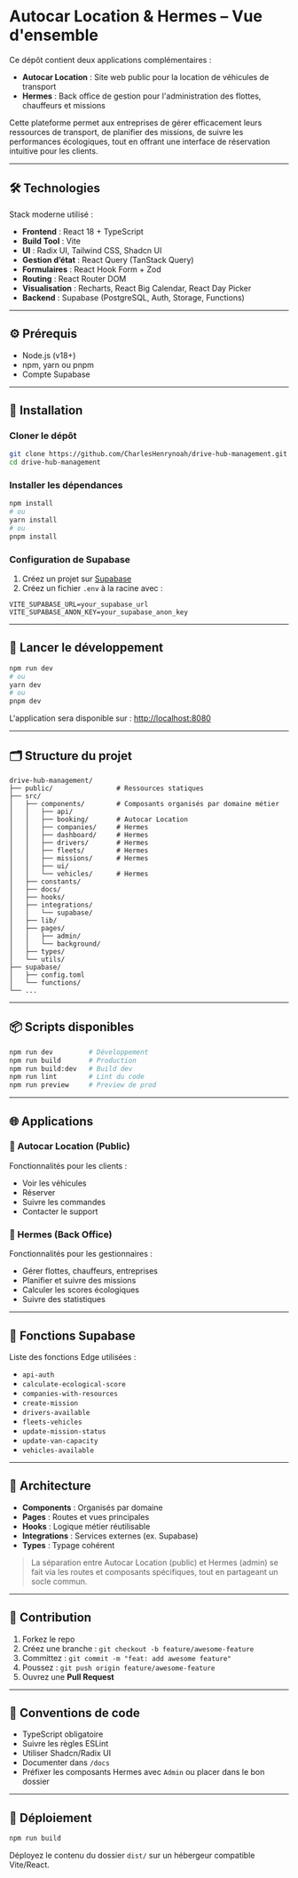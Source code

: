 # Autocar Location & Hermes – Vue d'ensemble

Ce dépôt contient deux applications complémentaires :

- **Autocar Location** : Site web public pour la location de véhicules de transport  
- **Hermes** : Back office de gestion pour l'administration des flottes, chauffeurs et missions

Cette plateforme permet aux entreprises de gérer efficacement leurs ressources de transport, de planifier des missions, de suivre les performances écologiques, tout en offrant une interface de réservation intuitive pour les clients.

---

## 🛠️ Technologies

Stack moderne utilisé :

- **Frontend** : React 18 + TypeScript  
- **Build Tool** : Vite  
- **UI** : Radix UI, Tailwind CSS, Shadcn UI  
- **Gestion d’état** : React Query (TanStack Query)  
- **Formulaires** : React Hook Form + Zod  
- **Routing** : React Router DOM  
- **Visualisation** : Recharts, React Big Calendar, React Day Picker  
- **Backend** : Supabase (PostgreSQL, Auth, Storage, Functions)

---

## ⚙️ Prérequis

- Node.js (v18+)  
- npm, yarn ou pnpm  
- Compte Supabase

---

## 🚀 Installation

### Cloner le dépôt

```bash
git clone https://github.com/CharlesHenrynoah/drive-hub-management.git
cd drive-hub-management
```

### Installer les dépendances

```bash
npm install
# ou
yarn install
# ou
pnpm install
```

### Configuration de Supabase

1. Créez un projet sur [Supabase](https://supabase.com)  
2. Créez un fichier `.env` à la racine avec :

```env
VITE_SUPABASE_URL=your_supabase_url
VITE_SUPABASE_ANON_KEY=your_supabase_anon_key
```

---

## 🧪 Lancer le développement

```bash
npm run dev
# ou
yarn dev
# ou
pnpm dev
```

L'application sera disponible sur : [http://localhost:8080](http://localhost:8080)

---

## 🗂️ Structure du projet

```
drive-hub-management/
├── public/                # Ressources statiques
├── src/                  
│   ├── components/        # Composants organisés par domaine métier
│   │   ├── api/           
│   │   ├── booking/       # Autocar Location
│   │   ├── companies/     # Hermes
│   │   ├── dashboard/     # Hermes
│   │   ├── drivers/       # Hermes
│   │   ├── fleets/        # Hermes
│   │   ├── missions/      # Hermes
│   │   ├── ui/            
│   │   └── vehicles/      # Hermes
│   ├── constants/
│   ├── docs/
│   ├── hooks/
│   ├── integrations/
│   │   └── supabase/
│   ├── lib/
│   ├── pages/
│   │   ├── admin/
│   │   └── background/
│   ├── types/
│   └── utils/
├── supabase/
│   ├── config.toml
│   └── functions/
└── ...
```

---

## 📦 Scripts disponibles

```bash
npm run dev         # Développement
npm run build       # Production
npm run build:dev   # Build dev
npm run lint        # Lint du code
npm run preview     # Preview de prod
```

---

## 🌐 Applications

### 🔹 Autocar Location (Public)

Fonctionnalités pour les clients :

- Voir les véhicules  
- Réserver  
- Suivre les commandes  
- Contacter le support  

### 🔸 Hermes (Back Office)

Fonctionnalités pour les gestionnaires :

- Gérer flottes, chauffeurs, entreprises  
- Planifier et suivre des missions  
- Calculer les scores écologiques  
- Suivre des statistiques  

---

## 🧮 Fonctions Supabase

Liste des fonctions Edge utilisées :

- `api-auth`  
- `calculate-ecological-score`  
- `companies-with-resources`  
- `create-mission`  
- `drivers-available`  
- `fleets-vehicles`  
- `update-mission-status`  
- `update-van-capacity`  
- `vehicles-available`  

---

## 🧱 Architecture

- **Components** : Organisés par domaine  
- **Pages** : Routes et vues principales  
- **Hooks** : Logique métier réutilisable  
- **Integrations** : Services externes (ex. Supabase)  
- **Types** : Typage cohérent  

> La séparation entre Autocar Location (public) et Hermes (admin) se fait via les routes et composants spécifiques, tout en partageant un socle commun.

---

## 🤝 Contribution

1. Forkez le repo  
2. Créez une branche : `git checkout -b feature/awesome-feature`  
3. Committez : `git commit -m "feat: add awesome feature"`  
4. Poussez : `git push origin feature/awesome-feature`  
5. Ouvrez une **Pull Request**

---

## 🧭 Conventions de code

- TypeScript obligatoire  
- Suivre les règles ESLint  
- Utiliser Shadcn/Radix UI  
- Documenter dans `/docs`  
- Préfixer les composants Hermes avec `Admin` ou placer dans le bon dossier

---

## 🚢 Déploiement

```bash
npm run build
```

Déployez le contenu du dossier `dist/` sur un hébergeur compatible Vite/React.


